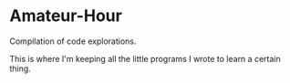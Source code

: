 # Amateur-Hour
Compilation of code explorations.

This is where I'm keeping all the little programs I wrote to learn a certain thing.
